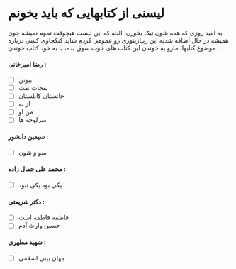 # لیسنی از کتابهایی که باید بخونم
به امید روزی که همه شون تیک بخورن، البته که این لیست هیچوقت تموم نمیشه چون همیشه در حال اضافه شدنه
این ریپازیتوری رو عمومی کردم شاید کنکجاوی کسی درباره موضوع کتابها، مارو به خوندن این کتاب های خوب سوق بده، یا به خود کتاب خوندن .

#### رضا امیرخانی :
- [ ] بیوتن
- [ ] نفحات نفت
- [ ] جانستان کابلستان
- [ ] از به
- [ ] من او
- [ ] سرلوحه ها

#### سیمین دانشور :
- [ ] سو وَ شون

#### محمد علی جمال زاده :
- [ ] یکی بود یکی نبود

#### دکتر شریعتی :
- [ ] فاطمه فاطمه است
- [ ] حسین وارث آدم

#### شهید مطهری :
- [ ] جهان بینی اسلامی

